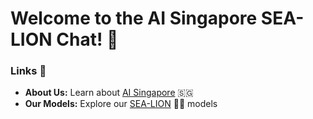# Welcome to the AI Singapore SEA-LION Chat! 🤖

### Links 🔗

- **About Us:** Learn about [AI Singapore](https://aisingapore.org/) 🇸🇬
- **Our Models:** Explore our [SEA-LION](https://aisingapore.org/aiproducts/sea-lion/) 🌊🦁 models